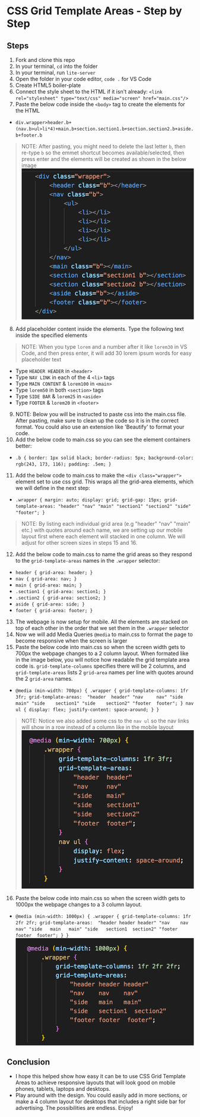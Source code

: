 # CSS Grid Template Areas - Step by Step

## Steps
1. Fork and clone this repo
2. In your terminal, `cd` into the folder
3. In your terminal, run `lite-server`
4. Open the folder in your code editor, `code .` for VS Code
5. Create HTML5 boiler-plate
6. Connect the style sheet to the HTML if it isn't already: `<link rel="stylesheet" type="text/css" media="screen" href="main.css"/>`
7. Paste the below code inside the `<body>` tag to create the elements for the HTML
* `div.wrapper>header.b+(nav.b>ul>li*4)+main.b+section.section1.b+section.section2.b+aside.b+footer.b`
> NOTE: After pasting, you might need to delete the last letter `b`, then re-type `b` so the emmet shortcut becomes available/selected, then press enter and the elements will be created as shown in the below image
![alt text](./images/gridEmmet.png)
8. Add placeholder content inside the elements. Type the following text inside the specified elements
> NOTE: When you type `lorem` and a number after it like `lorem30` in VS Code, and then press enter, it will add 30 lorem ipsum words for easy placeholder text
* Type `HEADER HEADER` in `<header>`
* Type `NAV LINK` in each of the 4 `<li>` tags
* Type `MAIN CONTENT` & `lorem100` in `<main>`
* Type `lorem50` in both `<section>` tags
* Type `SIDE BAR` & `lorem25` in `<aside>`
* Type `FOOTER` & `lorem20` in `<footer>`
9. NOTE: Below you will be instructed to paste css into the main.css file. After pasting, make sure to clean up the code so it is in the correct format. You could also use an extension like 'Beautify' to format your code.
10. Add the below code to main.css so you can see the element containers better:
* `.b {
    border: 1px solid black;
    border-radius: 5px;
    background-color: rgb(243, 173, 116);
    padding: .5em;
}`
11. Add the below code to main.css to make the `<div class="wrapper">` element set to use css grid. This wraps all the grid-area elements, which we will define in the next step:
* `.wrapper {
    margin: auto;
    display: grid;
    grid-gap: 15px;
    grid-template-areas: "header" "nav" "main" "section1" "section2" "side" "footer";
}`
> NOTE: By listing each individual grid area (e.g "header" "nav" "main" etc.) with quotes around each name, we are setting up our mobile layout first where each element will stacked in one column. We will adjust for other screen sizes in steps 15 and 16.
12. Add the below code to main.css to name the grid areas so they respond to the `grid-template-areas` names in the `.wrapper` selector:
* `header {
    grid-area: header;
}`
* `nav {
    grid-area: nav;
}`
* `main {
    grid-area: main;
}`
* `.section1 {
    grid-area: section1;
}`
* `.section2 {
    grid-area: section2;
}`
* `aside {
    grid-area: side;
}`
* `footer {
    grid-area: footer;
}`
13. The webpage is now setup for mobile. All the elements are stacked on top of each other in the order that we set them in the `.wrapper` selector
14. Now we will add Media Queries `@media` to main.css to format the page to become responsive when the screen is larger
15. Paste the below code into main.css so when the screen width gets to 700px the webpage changes to a 2 column layout. When formated like in the image below, you will notice how readable the grid template area code is. `grid-template-columns` specifies there will be 2 columns, and `grid-template-areas` lists 2 `grid-area` names per line with quotes around the 2 `grid-area` names.
* `@media (min-width: 700px) {
    .wrapper {
        grid-template-columns: 1fr 3fr;
        grid-template-areas: 
            "header  header"
            "nav     nav"
            "side    main"
            "side    section1"
            "side    section2"
            "footer  footer";
        }
        nav ul {
            display: flex;
            justify-content: space-around;
        }
    }`
> NOTE: Notice we also added some css to the `nav ul` so the nav links will show in a row instead of a column like in the mobile layout
![alt text](./images/gridMedia700px.png)
16. Paste the below code into main.css so when the screen width gets to 1000px the webpage changes to a 3 column layout.
* `@media (min-width: 1000px) {
    .wrapper {
        grid-template-columns: 1fr 2fr 2fr;
        grid-template-areas: 
            "header header header"
            "nav    nav    nav"
            "side   main   main"
            "side   section1  section2"
            "footer footer  footer";
        }
    }`
![alt text](./images/gridMedia1000px.png)
## Conclusion
* I hope this helped show how easy it can be to use CSS Grid Template Areas to achieve responsive layouts that will look good on mobile phones, tablets, laptops and desktops.
* Play around with the design. You could easily add in more sections, or make a 4 column layout for desktops that includes a right side bar for advertising. The possibilities are endless. Enjoy!